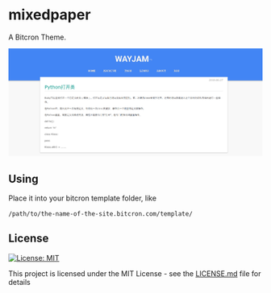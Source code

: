 # mixedpaper

A Bitcron Theme.

![](.github/screenshot.png)

## Using

Place it into your bitcron template folder, like

```
/path/to/the-name-of-the-site.bitcron.com/template/
```

## License

[![License: MIT](https://img.shields.io/badge/License-MIT-yellow.svg)](https://opensource.org/licenses/MIT)

This project is licensed under the MIT License - see the [LICENSE.md](LICENSE.md) file for details